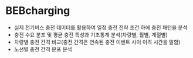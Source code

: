 # BEBcharging

- 실제 전기버스 충전 데이터를 활용하여 일정 충전 전략 조건 하에 충전 패턴을 분석
- 충전 수요 분포 및 평균 충전 특성과 기초통계 분석(차량별, 월별, 계절별)
- 차량별 충전 간격 비교(충전 간격은 연속된 충전 이벤트 사이 이격 시간을 말함)
- 노선별 충전 간격 분포 분석

